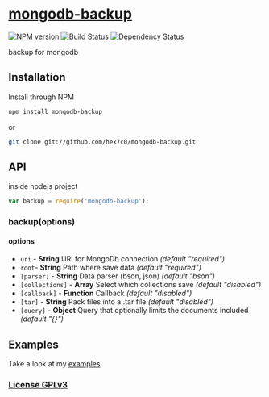 # [mongodb-backup](http://supergiovane.tk/#/mongodb-backup)

[![NPM version](https://badge.fury.io/js/mongodb-backup.svg)](http://badge.fury.io/js/mongodb-backup)
[![Build Status](https://travis-ci.org/hex7c0/mongodb-backup.svg)](https://travis-ci.org/hex7c0/mongodb-backup)
[![Dependency Status](https://david-dm.org/hex7c0/mongodb-backup/status.svg)](https://david-dm.org/hex7c0/mongodb-backup)

backup for mongodb

## Installation

Install through NPM

```bash
npm install mongodb-backup
```
or
```bash
git clone git://github.com/hex7c0/mongodb-backup.git
```

## API

inside nodejs project
```js
var backup = require('mongodb-backup');
```

### backup(options)

#### options

 - `uri` - **String** URI for MongoDb connection *(default "required")*
 - `root`- **String** Path where save data *(default "required")*
 - `[parser]` - **String** Data parser (bson, json) *(default "bson")*
 - `[collections]` - **Array** Select which collections save *(default "disabled")*
 - `[callback]` - **Function** Callback *(default "disabled")*
 - `[tar]` - **String** Pack files into a .tar file *(default "disabled")*
 - `[query]` - **Object** Query that optionally limits the documents included *(default "{}")*

## Examples

Take a look at my [examples](https://github.com/hex7c0/mongodb-backup/tree/master/examples)

### [License GPLv3](http://opensource.org/licenses/GPL-3.0)
